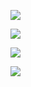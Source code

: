 ![](https://ws3.sinaimg.cn/large/006tKfTcly1g19em1wd00j30ff09eaab.jpg)

![](https://ws1.sinaimg.cn/large/006tKfTcly1g1afaw2w0fj30u01hcjwk.jpg)

![](https://ws2.sinaimg.cn/large/006tKfTcly1g1bokryolnj30u01hc76q.jpg)



![](https://ws4.sinaimg.cn/large/006tKfTcly1g1bolbz3l9j30u01hc76m.jpg)

